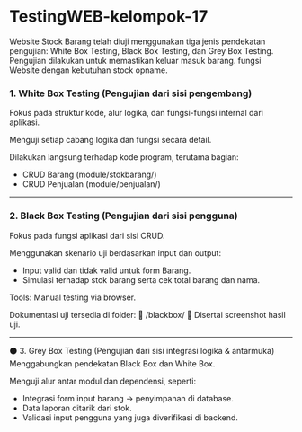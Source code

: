 # TestingWEB-kelompok-17
Website Stock Barang telah diuji menggunakan tiga jenis pendekatan pengujian: White Box Testing, Black Box Testing, dan Grey Box Testing. Pengujian dilakukan untuk memastikan keluar masuk barang. fungsi Website dengan kebutuhan stock opname.

<h3>1. White Box Testing (Pengujian dari sisi pengembang)</h3>
Fokus pada struktur kode, alur logika, dan fungsi-fungsi internal dari aplikasi.

Menguji setiap cabang logika dan fungsi secara detail.

Dilakukan langsung terhadap kode program, terutama bagian:

* CRUD Barang (module/stokbarang/)
* CRUD Penjualan (module/penjualan/)

________________________________________________________________________________________
  
<h3>2. Black Box Testing (Pengujian dari sisi pengguna)</h3>
Fokus pada fungsi aplikasi dari sisi CRUD.

Menggunakan skenario uji berdasarkan input dan output:

* Input valid dan tidak valid untuk form Barang.
* Simulasi terhadap stok barang serta cek total barang dan nama.

Tools: Manual testing via browser.

Dokumentasi uji tersedia di folder: 📁 /blackbox/ 📸 Disertai screenshot hasil uji.

________________________________________________________________________________________

⚫ 3. Grey Box Testing (Pengujian dari sisi integrasi logika & antarmuka)
Menggabungkan pendekatan Black Box dan White Box.

Menguji alur antar modul dan dependensi, seperti:

* Integrasi form input barang → penyimpanan di database.
* Data laporan ditarik dari stok.
* Validasi input pengguna yang juga diverifikasi di backend.
